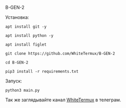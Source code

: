 B-GEN-2

Установка:

`apt install git -y`

`apt install python -y`

`apt install figlet`

`git clone https://github.com/WhiteTermux/B-GEN-2`

`cd B-GEN-2`

`pip3 install -r requirements.txt`

Запуск:

`python3 main.py`

Так же заглядывайте канал [WhiteTermux](https://t.me/WhiteTermux) в телеграм.

